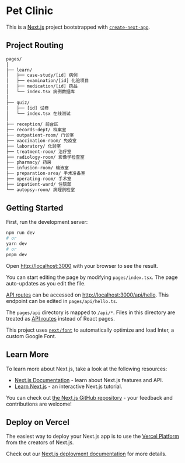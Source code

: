 # Pet Clinic

This is a [Next.js](https://nextjs.org/) project bootstrapped with [`create-next-app`](https://github.com/vercel/next.js/tree/canary/packages/create-next-app).

## Project Routing

```txt
pages/
│
├── learn/
│   ├── case-study/[id] 病例
│   ├── examination/[id] 化验项目
│   ├── medication/[id] 药品
│   └── index.tsx 病例数据库
│
├── quiz/
│   ├── [id] 试卷
│   └── index.tsx 在线测试
│
├── reception/ 前台区
├── records-dept/ 档案室
├── outpatient-room/ 门诊室
├── vaccination-room/ 免疫室
├── laboratory/ 化验室
├── treatment-room/ 治疗室
├── radiology-room/ 影像学检查室
├── pharmacy/ 药房
├── infusion-room/ 输液室
├── preparation-area/ 手术准备室
├── operating-room/ 手术室
├── inpatient-ward/ 住院部
└── autopsy-room/ 病理剖检室
```

## Getting Started

First, run the development server:

```bash
npm run dev
# or
yarn dev
# or
pnpm dev
```

Open [http://localhost:3000](http://localhost:3000) with your browser to see the result.

You can start editing the page by modifying `pages/index.tsx`. The page auto-updates as you edit the file.

[API routes](https://nextjs.org/docs/api-routes/introduction) can be accessed on [http://localhost:3000/api/hello](http://localhost:3000/api/hello). This endpoint can be edited in `pages/api/hello.ts`.

The `pages/api` directory is mapped to `/api/*`. Files in this directory are treated as [API routes](https://nextjs.org/docs/api-routes/introduction) instead of React pages.

This project uses [`next/font`](https://nextjs.org/docs/basic-features/font-optimization) to automatically optimize and load Inter, a custom Google Font.

## Learn More

To learn more about Next.js, take a look at the following resources:

- [Next.js Documentation](https://nextjs.org/docs) - learn about Next.js features and API.
- [Learn Next.js](https://nextjs.org/learn) - an interactive Next.js tutorial.

You can check out [the Next.js GitHub repository](https://github.com/vercel/next.js/) - your feedback and contributions are welcome!

## Deploy on Vercel

The easiest way to deploy your Next.js app is to use the [Vercel Platform](https://vercel.com/new?utm_medium=default-template&filter=next.js&utm_source=create-next-app&utm_campaign=create-next-app-readme) from the creators of Next.js.

Check out our [Next.js deployment documentation](https://nextjs.org/docs/deployment) for more details.
